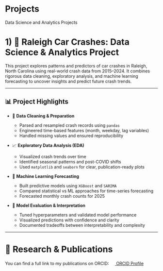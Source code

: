 # Projects
Data Science and Analytics Projects

# 1) 🚗 Raleigh Car Crashes: Data Science & Analytics Project

This project explores patterns and predictors of car crashes in Raleigh, North Carolina using real-world crash data from 2015–2024. It combines rigorous data cleaning, exploratory analysis, and machine learning forecasting to uncover insights and predict future crash trends.

---

## 📊 Project Highlights

- 🧹 **Data Cleaning & Preparation**  
  - Parsed and resampled crash records using `pandas`  
  - Engineered time-based features (month, weekday, lag variables)  
  - Handled missing values and ensured reproducibility

- 📈 **Exploratory Data Analysis (EDA)**  
  - Visualized crash trends over time  
  - Identified seasonal patterns and post-COVID shifts  
  - Used `matplotlib` and `seaborn` for clear, publication-ready plots

- 🤖 **Machine Learning Forecasting**  
  - Built predictive models using `XGBoost` and `SARIMA`  
  - Compared statistical vs ML approaches for time-series forecasting  
  - Forecasted monthly crash counts for 2025

- 🧠 **Model Evaluation & Interpretation**  
  - Tuned hyperparameters and validated model performance  
  - Visualized predictions with confidence and clarity  
  - Documented tradeoffs between interpretability and complexity
---

# 🔬 Research & Publications
You can find a full link to my publications on ORCID:
[<img src="https://orcid.org/sites/default/files/images/orcid_16x16.png" width="16" height="16"> ORCID Profile](https://orcid.org/0009-0000-2189-7468)
